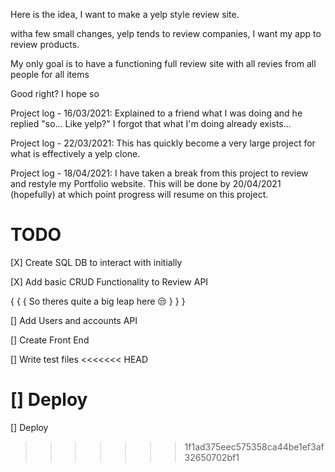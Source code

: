 Here is the idea, I want to make a yelp style review site.

witha few small changes, yelp tends to review companies, I want my app to review products.

My only goal is to have a functioning full review site with all revies from all people for all items

Good right? I hope so

Project log - 16/03/2021: Explained to a friend what I was doing and he replied "so... Like yelp?"
                I forgot that what I'm doing already exists...

Project log - 22/03/2021: This has quickly become a very large project for what is effectively a yelp clone.

Project log - 18/04/2021: I have taken a break from this project to review and restyle my Portfolio website. This will be done by 20/04/2021 (hopefully)
                          at which point progress will resume on this project.

# TODO

[X] Create SQL DB to interact with initially

[X] Add basic CRUD Functionality to Review API

{
    {
        {
            So theres quite a big leap
            here 😒
        }
    }
}

[] Add Users and accounts API

[] Create Front End

[] Write test files
<<<<<<< HEAD

[] Deploy
=======
[] Deploy
>>>>>>> 1f1ad375eec575358ca44be1ef3af32650702bf1
